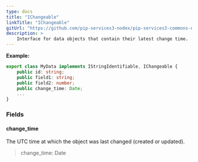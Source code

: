 ```yaml
---
type: docs
title: "IChangeable"
linkTitle: "IChangeable"
gitUrl: "https://github.com/pip-services3-nodex/pip-services3-commons-nodex"
description: > 
    Interface for data objects that contain their latest change time.
---
```


**Example:**
```typescript
export class MyData implements IStringIdentifiable, IChangeable {
    public id: string;
    public field1: string;
    public field2: number;
    public change_time: Date;
    ...
}
```

### Fields

<span class="hide-title-link">

#### change_time
The UTC time at which the object was last changed (created or updated).
> change_time: Date

</span>
